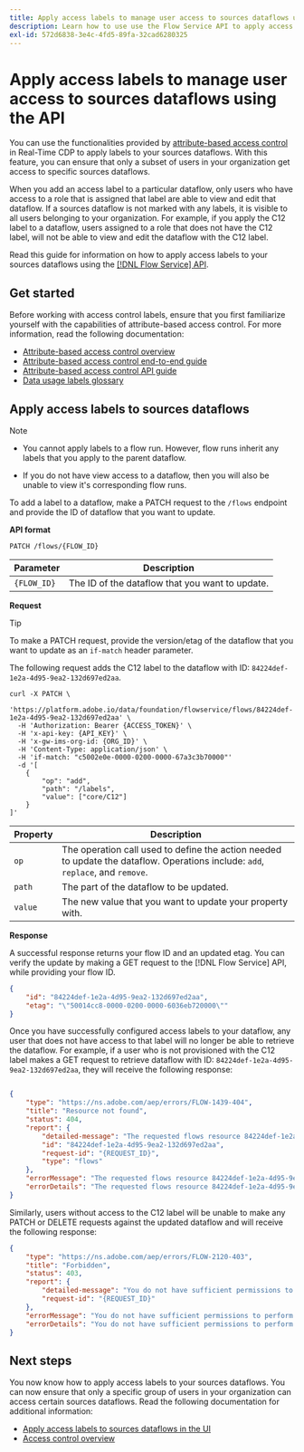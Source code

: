 ```yaml
---
title: Apply access labels to manage user access to sources dataflows using the API
description: Learn how to use use the Flow Service API to apply access labels and manage user access to your sources dataflows.
exl-id: 572d6838-3e4c-4fd5-89fa-32cad6280325
---
```

# Apply access labels to manage user access to sources dataflows using the API

You can use the functionalities provided by [attribute-based access control](../../../access-control/abac/overview.md) in Real-Time CDP to apply labels to your sources dataflows. With this feature, you can ensure that only a subset of users in your organization get access to specific sources dataflows.

When you add an access label to a particular dataflow, only users who have access to a role that is assigned that label are able to view and edit that dataflow. If a sources dataflow is not marked with any labels, it is visible to all users belonging to your organization. For example, if you apply the C12 label to a dataflow, users assigned to a role that does not have the C12 label, will not be able to view and edit the dataflow with the C12 label.

Read this guide for information on how to apply access labels to your sources dataflows using the [[!DNL Flow Service] API](https://developer.adobe.com/experience-platform-apis/references/flow-service/).

## Get started

Before working with access control labels, ensure that you first familiarize yourself with the capabilities of attribute-based access control. For more information, read the following documentation:

* [Attribute-based access control overview](../../../access-control/abac/overview.md)
* [Attribute-based access control end-to-end guide](../../../access-control/abac/end-to-end-guide.md)
* [Attribute-based access control API guide](../../../access-control/abac/api/overview.md)
* [Data usage labels glossary](../../../data-governance/labels/reference.md)

## Apply access labels to sources dataflows

>[!NOTE]
>
>* You cannot apply labels to a flow run. However, flow runs inherit any labels that you apply to the parent dataflow.
>
>* If you do not have view access to a dataflow, then you will also be unable to view it's corresponding flow runs.

To add a label to a dataflow, make a PATCH request to the `/flows` endpoint and provide the ID of dataflow that you want to update.

**API format**

```http
PATCH /flows/{FLOW_ID}
```

| Parameter | Description |
| --- | --- |
| `{FLOW_ID}` | The ID of the dataflow that you want to update. |

**Request**

>[!TIP]
>
>To make a PATCH request, provide the version/etag of the dataflow that you want to update as an `if-match` header parameter.

The following request adds the C12 label to the dataflow with ID: `84224def-1e2a-4d95-9ea2-132d697ed2aa`.

```shell
curl -X PATCH \
  'https://platform.adobe.io/data/foundation/flowservice/flows/84224def-1e2a-4d95-9ea2-132d697ed2aa' \
  -H 'Authorization: Bearer {ACCESS_TOKEN}' \
  -H 'x-api-key: {API_KEY}' \
  -H 'x-gw-ims-org-id: {ORG_ID}' \
  -H 'Content-Type: application/json' \
  -H 'if-match: "c5002e0e-0000-0200-0000-67a3c3b70000"'
  -d '[
    {
        "op": "add",
        "path": "/labels",
        "value": ["core/C12"]
    }
]'
```

| Property | Description |
| --- | --- |
| `op` | The operation call used to define the action needed to update the dataflow. Operations include: `add`, `replace`, and `remove`. |
| `path` | The part of the dataflow to be updated. |
| `value` | The new value that you want to update your property with. |



**Response**

A successful response returns your flow ID and an updated etag. You can verify the update by making a GET request to the [!DNL Flow Service] API, while providing your flow ID.

```json
{
    "id": "84224def-1e2a-4d95-9ea2-132d697ed2aa",
    "etag": "\"50014cc8-0000-0200-0000-6036eb720000\""
}
```

Once you have successfully configured access labels to your dataflow, any user that does not have access to that label will no longer be able to retrieve the dataflow. For example, if a user who is not provisioned with the C12 label makes a GET request to retrieve dataflow with ID: `84224def-1e2a-4d95-9ea2-132d697ed2aa`, they will receive the following response:

```json

{
    "type": "https://ns.adobe.com/aep/errors/FLOW-1439-404",
    "title": "Resource not found",
    "status": 404,
    "report": {
        "detailed-message": "The requested flows resource 84224def-1e2a-4d95-9ea2-132d697ed2aa is not found. Verify the resource ID before trying again.",
        "id": "84224def-1e2a-4d95-9ea2-132d697ed2aa",
        "request-id": "{REQUEST_ID}",
        "type": "flows"
    },
    "errorMessage": "The requested flows resource 84224def-1e2a-4d95-9ea2-132d697ed2aa is not found. Verify the resource ID before trying again.",
    "errorDetails": "The requested flows resource 84224def-1e2a-4d95-9ea2-132d697ed2aa is not found. Verify the resource ID before trying again."
}
```

Similarly, users without access to the C12 label will be unable to make any PATCH or DELETE requests against the updated dataflow and will receive the following response:

```json
{
    "type": "https://ns.adobe.com/aep/errors/FLOW-2120-403",
    "title": "Forbidden",
    "status": 403,
    "report": {
        "detailed-message": "You do not have sufficient permissions to perform the operation. Please contact your administrator to resolve permissions and try again.",
        "request-id": "{REQUEST_ID}"
    },
    "errorMessage": "You do not have sufficient permissions to perform the operation. Please contact your administrator to resolve permissions and try again.",
    "errorDetails": "You do not have sufficient permissions to perform the operation. Please contact your administrator to resolve permissions and try again."
}
```

## Next steps

You now know how to apply access labels to your sources dataflows. You can now ensure that only a specific group of users in your organization can access certain sources dataflows. Read the following documentation for additional information:

* [Apply access labels to sources dataflows in the UI](../ui/labels.md)
* [Access control overview](../../../access-control/home.md)
